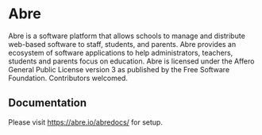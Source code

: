 # Abre

Abre is a software platform that allows schools to manage and distribute web-based software to staff, students, and parents. Abre provides an ecosystem of software applications to help administrators, teachers, students and parents focus on education. Abre is licensed under the Affero General Public License version 3 as published by the Free Software Foundation. Contributors welcomed.

## Documentation

Please visit <a href="https://abre.io/abredocs/" target="_blank">https://abre.io/abredocs/</a> for setup.
